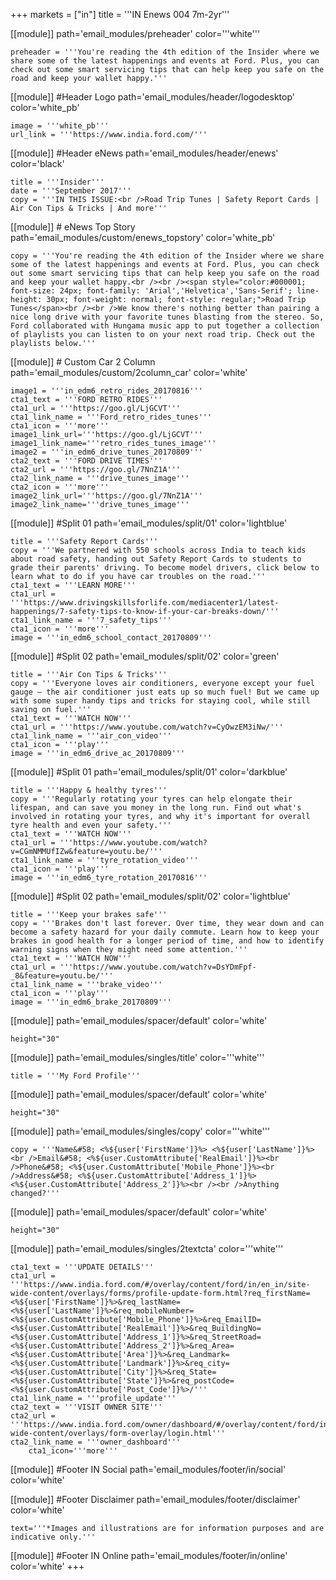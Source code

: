 +++
markets = ["in"]
title = '''IN Enews 004 7m-2yr'''

[[module]]
path='email_modules/preheader'
color='''white'''

	preheader = '''You're reading the 4th edition of the Insider where we share some of the latest happenings and events at Ford. Plus, you can check out some smart servicing tips that can help keep you safe on the road and keep your wallet happy.'''

[[module]] #Header Logo
path='email_modules/header/logodesktop'
color='white_pb'

	image = '''white_pb'''
	url_link = '''https://www.india.ford.com/'''

[[module]] #Header eNews
path='email_modules/header/enews'
color='black'

	title = '''Insider'''
	date = '''September 2017'''
	copy = '''IN THIS ISSUE:<br />Road Trip Tunes | Safety Report Cards | Air Con Tips & Tricks | And more'''

[[module]] # eNews Top Story
path='email_modules/custom/enews_topstory'
color='white_pb'

	copy = '''You're reading the 4th edition of the Insider where we share some of the latest happenings and events at Ford. Plus, you can check out some smart servicing tips that can help keep you safe on the road and keep your wallet happy.<br /><br /><span style="color:#000001; font-size: 24px; font-family: 'Arial','Helvetica','Sans-Serif'; line-height: 30px; font-weight: normal; font-style: regular;">Road Trip Tunes</span><br /><br />We know there's nothing better than pairing a nice long drive with your favorite tunes blasting from the stereo. So, Ford collaborated with Hungama music app to put together a collection of playlists you can listen to on your next road trip. Check out the playlists below.'''

[[module]] # Custom Car 2 Column
path='email_modules/custom/2column_car'
color='white'

	image1 = '''in_edm6_retro_rides_20170816'''
	cta1_text = '''FORD RETRO RIDES'''
	cta1_url = '''https://goo.gl/LjGCVT'''
	cta1_link_name = '''Ford_retro_rides_tunes'''
	cta1_icon = '''more'''
    image1_link_url='''https://goo.gl/LjGCVT'''
    image1_link_name='''retro_rides_tunes_image'''
	image2 = '''in_edm6_drive_tunes_20170809'''
	cta2_text = '''FORD DRIVE TIMES'''
	cta2_url = '''https://goo.gl/7NnZ1A'''
	cta2_link_name = '''drive_tunes_image'''
	cta2_icon = '''more'''
    image2_link_url='''https://goo.gl/7NnZ1A'''
    image2_link_name='''drive_tunes_image'''

[[module]] #Split 01
path='email_modules/split/01'
color='lightblue'

	title = '''Safety Report Cards'''
	copy = '''We partnered with 550 schools across India to teach kids about road safety, handing out Safety Report Cards to students to grade their parents' driving. To become model drivers, click below to learn what to do if you have car troubles on the road.'''
	cta1_text = '''LEARN MORE'''
	cta1_url = '''https://www.drivingskillsforlife.com/mediacenter1/latest-happenings/7-safety-tips-to-know-if-your-car-breaks-down/'''
	cta1_link_name = '''7_safety_tips'''
	cta1_icon = '''more'''
	image = '''in_edm6_school_contact_20170809'''
    
[[module]] #Split 02
path='email_modules/split/02'
color='green'

	title = '''Air Con Tips & Tricks'''
	copy = '''Everyone loves air conditioners, everyone except your fuel gauge – the air conditioner just eats up so much fuel! But we came up with some super handy tips and tricks for staying cool, while still saving on fuel.'''
	cta1_text = '''WATCH NOW'''
	cta1_url = '''https://www.youtube.com/watch?v=CyOwzEM3iNw/'''
	cta1_link_name = '''air_con_video'''
	cta1_icon = '''play'''
	image = '''in_edm6_drive_ac_20170809'''
    
[[module]] #Split 01
path='email_modules/split/01'
color='darkblue'

	title = '''Happy & healthy tyres'''
	copy = '''Regularly rotating your tyres can help elongate their lifespan, and can save you money in the long run. Find out what's involved in rotating your tyres, and why it's important for overall tyre health and even your safety.'''
	cta1_text = '''WATCH NOW'''
	cta1_url = '''https://www.youtube.com/watch?v=CGmNMMUfIZw&feature=youtu.be/'''
	cta1_link_name = '''tyre_rotation_video'''
	cta1_icon = '''play'''
	image = '''in_edm6_tyre_rotation_20170816'''

[[module]] #Split 02
path='email_modules/split/02'
color='lightblue'

	title = '''Keep your brakes safe'''
	copy = '''Brakes don't last forever. Over time, they wear down and can become a safety hazard for your daily commute. Learn how to keep your brakes in good health for a longer period of time, and how to identify warning signs when they might need some attention.'''
	cta1_text = '''WATCH NOW'''
	cta1_url = '''https://www.youtube.com/watch?v=DsYDmFpf-_8&feature=youtu.be/'''
	cta1_link_name = '''brake_video'''
	cta1_icon = '''play'''
	image = '''in_edm6_brake_20170809'''
    
[[module]]
path='email_modules/spacer/default'
color='white'

	height="30"

[[module]]
path='email_modules/singles/title'
color='''white'''

	title = '''My Ford Profile'''

[[module]]
path='email_modules/spacer/default'
color='white'

	height="30"

[[module]]
path='email_modules/singles/copy'
color='''white'''

	copy = '''Name&#58; <%${user['FirstName']}%> <%${user['LastName']}%><br />Email&#58; <%${user.CustomAttribute['RealEmail']}%><br />Phone&#58; <%${user.CustomAttribute['Mobile_Phone']}%><br />Address&#58; <%${user.CustomAttribute['Address_1']}%> <%${user.CustomAttribute['Address_2']}%><br /><br />Anything changed?'''

[[module]]
path='email_modules/spacer/default'
color='white'

	height="30"

[[module]]
path='email_modules/singles/2textcta'
color='''white'''

	cta1_text = '''UPDATE DETAILS'''
	cta1_url = '''https://www.india.ford.com/#/overlay/content/ford/in/en_in/site-wide-content/overlays/forms/profile-update-form.html?req_firstName=<%${user['FirstName']}%>&req_lastName=<%${user['LastName']}%>&req_mobileNumber=<%${user.CustomAttribute['Mobile_Phone']}%>&req_EmailID=<%${user.CustomAttribute['RealEmail']}%>&req_BuildingNo=<%${user.CustomAttribute['Address_1']}%>&req_StreetRoad=<%${user.CustomAttribute['Address_2']}%>&req_Area=<%${user.CustomAttribute['Area']}%>&req_Landmark=<%${user.CustomAttribute['Landmark']}%>&req_city=<%${user.CustomAttribute['City']}%>&req_State=<%${user.CustomAttribute['State']}%>&req_postCode=<%${user.CustomAttribute['Post_Code']}%>/'''
	cta1_link_name = '''profile_update'''
	cta2_text = '''VISIT OWNER SITE'''
	cta2_url = '''https://www.india.ford.com/owner/dashboard/#/overlay/content/ford/in/en_in/site-wide-content/overlays/form-overlay/login.html'''
	cta2_link_name = '''owner_dashboard'''
		cta1_icon='''more'''
    
[[module]] #Footer IN Social
path='email_modules/footer/in/social'
color='white'

[[module]] #Footer Disclaimer
path='email_modules/footer/disclaimer'
color='white'

	text='''*Images and illustrations are for information purposes and are indicative only.'''

[[module]] #Footer IN Online
path='email_modules/footer/in/online'
color='white'
+++